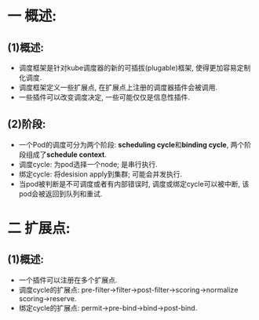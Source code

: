# 一 概述:
## (1)概述:
- 调度框架是针对kube调度器的新的可插拔(plugable)框架, 使得更加容易定制化调度.
- 调度框架定义一些扩展点, 在扩展点上注册的调度器插件会被调用.
- 一些插件可以改变调度决定, 一些可能仅仅是信息性插件.

## (2)阶段:
- 一个Pod的调度可分为两个阶段: **scheduling cycle**和**binding cycle**, 两个阶段组成了**schedule context**.
- 调度cycle: 为pod选择一个node; 是串行执行.
- 绑定cycle: 将desision apply到集群; 可能会并发执行.
- 当pod被判断是不可调度或者有内部错误时, 调度或绑定cycle可以被中断, 该pod会被返回到队列和重试.

# 二 扩展点:
## (1)概述:
- 一个插件可以注册在多个扩展点.
- 调度cycle的扩展点: pre-filter->filter->post-filter->scoring->normalize scoring->reserve.
- 绑定cycle的扩展点: permit->pre-bind->bind->post-bind.
